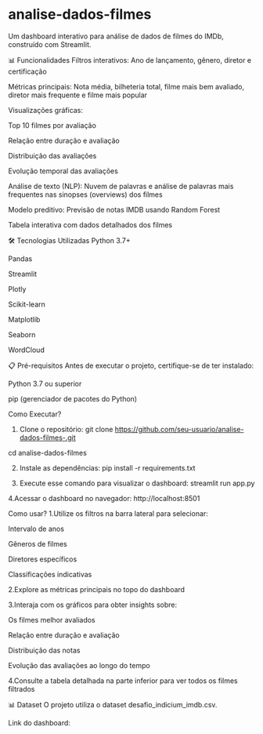 # analise-dados-filmes
Um dashboard interativo para análise de dados de filmes do IMDb, construído com Streamlit.

📊 Funcionalidades
Filtros interativos: Ano de lançamento, gênero, diretor e certificação

Métricas principais: Nota média, bilheteria total, filme mais bem avaliado, diretor mais frequente e filme mais popular

Visualizações gráficas:

Top 10 filmes por avaliação

Relação entre duração e avaliação

Distribuição das avaliações

Evolução temporal das avaliações

Análise de texto (NLP): Nuvem de palavras e análise de palavras mais frequentes nas sinopses (overviews) dos filmes

Modelo preditivo: Previsão de notas IMDB usando Random Forest

Tabela interativa com dados detalhados dos filmes

🛠️ Tecnologias Utilizadas
Python 3.7+

Pandas

Streamlit

Plotly

Scikit-learn

Matplotlib

Seaborn

WordCloud

📋 Pré-requisitos
Antes de executar o projeto, certifique-se de ter instalado:

Python 3.7 ou superior

pip (gerenciador de pacotes do Python)

Como Executar?
1. Clone o repositório:
git clone https://github.com/seu-usuario/analise-dados-filmes-.git 

cd analise-dados-filmes

2. Instale as dependências:
pip install -r requirements.txt

3. Execute esse comando para visualizar o dashboard:
streamlit run app.py

4.Acessar o dashboard no navegador:
http://localhost:8501

Como usar?
1.Utilize os filtros na barra lateral para selecionar:

Intervalo de anos

Gêneros de filmes

Diretores específicos

Classificações indicativas

2.Explore as métricas principais no topo do dashboard

3.Interaja com os gráficos para obter insights sobre:

Os filmes melhor avaliados

Relação entre duração e avaliação

Distribuição das notas

Evolução das avaliações ao longo do tempo

4.Consulte a tabela detalhada na parte inferior para ver todos os filmes filtrados

📊 Dataset
O projeto utiliza o dataset desafio_indicium_imdb.csv.

Link do dashboard:
